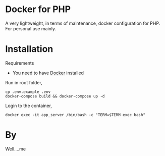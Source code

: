 # Docker for PHP

A very lightweight, in terms of maintenance, docker configuration for PHP.
For personal use mainly.

# Installation
Requirements
- You need to have [Docker](https://docs.docker.com/engine/installation/) installed

Run in root folder,
~~~~
cp .env.example .env
docker-compose build && docker-compose up -d
~~~~

Login to the container,
~~~~
docker exec -it app_server /bin/bash -c "TERM=$TERM exec bash"
~~~~

# By
Well....me